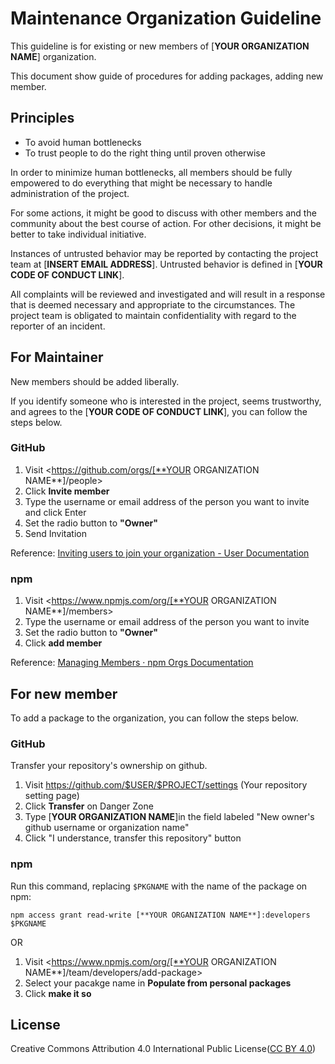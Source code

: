# Maintenance Organization Guideline

This guideline is for existing or new members of [**YOUR ORGANIZATION NAME**] organization.

This document show guide of procedures for adding packages, adding new member.

## Principles

- To avoid human bottlenecks
- To trust people to do the right thing until proven otherwise

In order to minimize human bottlenecks, all members should be fully empowered to do everything that might be necessary to handle administration of the project.

For some actions, it might be good to discuss with other members and the community about the best course of action.
For other decisions, it might be better to take individual initiative.

Instances of untrusted behavior may be reported by contacting the project team at [**INSERT EMAIL ADDRESS**]. 
Untrusted behavior is defined in [**YOUR CODE OF CONDUCT LINK**].

All complaints will be reviewed and investigated and will result in a response that is deemed necessary and appropriate to the circumstances. The project team is obligated to maintain confidentiality with regard to the reporter of an incident.

## For Maintainer

New members should be added liberally.

If you identify someone who is interested in the project, seems trustworthy, and agrees to the [**YOUR CODE OF CONDUCT LINK**], you can follow the steps below.

### GitHub

1. Visit <https://github.com/orgs/[**YOUR ORGANIZATION NAME**]/people>
2. Click **Invite member**
3. Type the username or email address of the person you want to invite and click Enter
4. Set the radio button to **"Owner"**
5. Send Invitation

Reference: [Inviting users to join your organization - User Documentation](https://help.github.com/articles/inviting-users-to-join-your-organization/ "Inviting users to join your organization - User Documentation")

### npm

1. Visit <https://www.npmjs.com/org/[**YOUR ORGANIZATION NAME**]/members>
2. Type the username or email address of the person you want to invite
3. Set the radio button to **"Owner"**
4. Click **add member**

Reference: [Managing Members · npm Orgs Documentation](https://www.npmjs.com/docs/orgs/managing-members.html "Managing Members · npm Orgs Documentation")

## For new member

To add a package to the organization, you can follow the steps below.

### GitHub

Transfer your repository's ownership on github.

1. Visit <https://github.com/$USER/$PROJECT/settings> (Your repository setting page)
2. Click **Transfer** on Danger Zone
3. Type [**YOUR ORGANIZATION NAME**]in the field labeled "New owner's github username or organization name"
4. Click "I understance, transfer this repository" button

### npm

Run this command, replacing `$PKGNAME` with the name of the package on npm:

```shell-session
npm access grant read-write [**YOUR ORGANIZATION NAME**]:developers $PKGNAME
```

OR

1. Visit <https://www.npmjs.com/org/[**YOUR ORGANIZATION NAME**]/team/developers/add-package>
2. Select your pacakge name in **Populate from personal packages**
3. Click **make it so**

## License

Creative Commons Attribution 4.0 International Public License([CC BY 4.0](https://creativecommons.org/licenses/by/4.0/))
